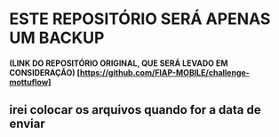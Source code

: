 # ESTE REPOSITÓRIO SERÁ APENAS UM BACKUP
#### (LINK DO REPOSITÓRIO ORIGINAL, QUE SERÁ LEVADO EM CONSIDERAÇÃO) [https://github.com/FIAP-MOBILE/challenge-mottuflow]
## irei colocar os arquivos quando for a data de enviar 

